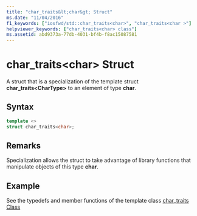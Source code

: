 ```yaml
---
title: "char_traits&lt;char&gt; Struct"
ms.date: "11/04/2016"
f1_keywords: ["iosfwd/std::char_traits<char>", "char_traits<char >"]
helpviewer_keywords: ["char_traits<char> class"]
ms.assetid: abd9373a-77db-4031-bf4b-f8ac15087581
---
```

# char_traits&lt;char&gt; Struct

A struct that is a specialization of the template struct **char_traits\<CharType>** to an element of type **char**.

## Syntax

```cpp
template <>
struct char_traits<char>;
```

## Remarks

Specialization allows the struct to take advantage of library functions that manipulate objects of this type **char**.

## Example

See the typedefs and member functions of the template class [char_traits Class](../standard-library/char-traits-struct.md)
